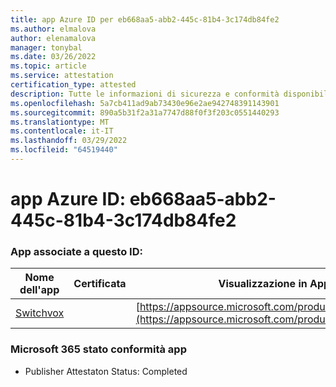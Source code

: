 ```yaml
---
title: app Azure ID per eb668aa5-abb2-445c-81b4-3c174db84fe2
ms.author: elmalova
author: elenamalova
manager: tonybal
ms.date: 03/26/2022
ms.topic: article
ms.service: attestation
certification_type: attested
description: Tutte le informazioni di sicurezza e conformità disponibili per eb668aa5-abb2-445c-81b4-3c174db84fe2.
ms.openlocfilehash: 5a7cb411ad9ab73430e96e2ae942748391143901
ms.sourcegitcommit: 890a5b31f2a31a7747d88f0f3f203c0551440293
ms.translationtype: MT
ms.contentlocale: it-IT
ms.lasthandoff: 03/29/2022
ms.locfileid: "64519440"
---
```

# <a name="azure-app-id-eb668aa5-abb2-445c-81b4-3c174db84fe2"></a>app Azure ID: eb668aa5-abb2-445c-81b4-3c174db84fe2


### <a name="apps-associated-with-this-id"></a>App associate a questo ID:
| **Nome dell'app** | **Certificata** | **Visualizzazione in AppSource** |
|--------------|---------------|-----------------------|
| [Switchvox](../forward/WA200001535.md) |  | [https://appsource.microsoft.com/product/office/WA200001535](https://appsource.microsoft.com/product/office/WA200001535) |

### <a name="microsoft-365-app-compliance-status"></a>Microsoft 365 stato conformità app
- Publisher Attestaton Status: Completed
